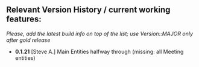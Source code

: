 ## Relevant Version History / current working features:

_Please, add the latest build info on top of the list; use Version::MAJOR only after gold release_

- **0.1.21** [Steve A.] Main Entities halfway through (missing: all Meeting entities)
